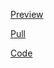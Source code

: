 [Preview](https://olegobiukh.github.io/react-tic-tac-toe/)

[Pull](https://github.com/olegobiukh/react-tic-tac-toe/pull/2)

[Code](https://github.com/olegobiukh/react-tic-tac-toe/tree/dev)
